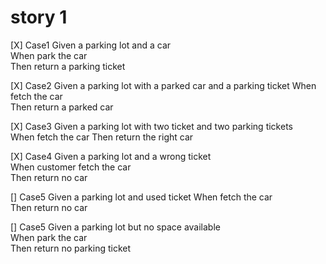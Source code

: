 # story 1
[X] Case1
    Given a parking lot and a car  
    When park the car  
    Then return a parking ticket  

[X] Case2
    Given a parking lot with a parked car and a parking ticket 
    When fetch the car  
    Then return a parked car  

[X] Case3
    Given a parking lot with two ticket and two parking tickets  
    When fetch the car
    Then return the right car  

[X] Case4
    Given a parking lot and a wrong ticket  
    When customer fetch the car  
    Then return no car

[] Case5
    Given a parking lot and used ticket 
    When fetch the car  
    Then return no car  

[] Case5
    Given a parking lot but no space available  
    When park the car  
    Then return no parking ticket 
